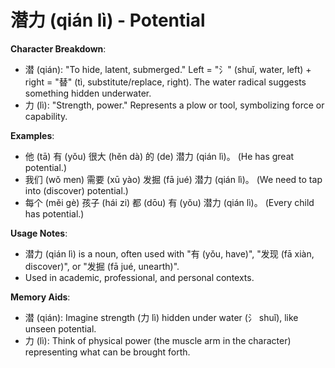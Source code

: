 # **潜力 (qián lì) - Potential**

**Character Breakdown**:  
- 潜 (qián): "To hide, latent, submerged." Left = "氵" (shuǐ, water, left) + right = "替" (tì, substitute/replace, right). The water radical suggests something hidden underwater.  
- 力 (lì): "Strength, power." Represents a plow or tool, symbolizing force or capability.

**Examples**:  
- 他 (tā) 有 (yǒu) 很大 (hěn dà) 的 (de) 潜力 (qián lì)。 (He has great potential.)  
- 我们 (wǒ men) 需要 (xū yào) 发掘 (fā jué) 潜力 (qián lì)。 (We need to tap into (discover) potential.)  
- 每个 (měi gè) 孩子 (hái zi) 都 (dōu) 有 (yǒu) 潜力 (qián lì)。 (Every child has potential.)

**Usage Notes**:  
- 潜力 (qián lì) is a noun, often used with "有 (yǒu, have)", "发现 (fā xiàn, discover)", or "发掘 (fā jué, unearth)".  
- Used in academic, professional, and personal contexts.

**Memory Aids**:  
- 潜 (qián): Imagine strength (力 lì) hidden under water (氵 shuǐ), like unseen potential.  
- 力 (lì): Think of physical power (the muscle arm in the character) representing what can be brought forth.